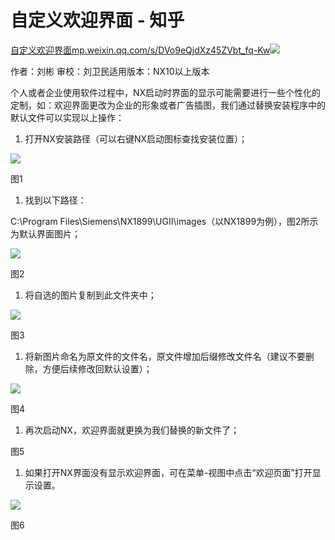 # 自定义欢迎界面 - 知乎
[自定义欢迎界面​mp.weixin.qq.com/s/DVo9eQjdXz45ZVbt\_fq-Kw![](https://pic2.zhimg.com/v2-7212fc8ba3d3572014370fe083d3274d_ipico.jpg)
](https://link.zhihu.com/?target=https%3A//mp.weixin.qq.com/s/DVo9eQjdXz45ZVbt_fq-Kw)

作者：刘彬 审校：刘卫民适用版本：NX10以上版本

个人或者企业使用软件过程中，NX启动时界面的显示可能需要进行一些个性化的定制，如：欢迎界面更改为企业的形象或者广告插图，我们通过替换安装程序中的默认文件可以实现以上操作：

1.  打开NX安装路径（可以右键NX启动图标查找安装位置）；

![](https://pic4.zhimg.com/v2-f0169a09a6974babc368c58825628d8f_b.jpg)

图1

1.  找到以下路径：

C:\\Program Files\\Siemens\\NX1899\\UGII\\images（以NX1899为例），图2所示为默认界面图片；

![](https://pic2.zhimg.com/v2-6da694bd55a712a21e603a5019eacf35_b.jpg)

图2

1.  将自选的图片复制到此文件夹中；

![](https://pic2.zhimg.com/v2-711d323c555531f3a928362b044aa831_b.jpg)

图3

1.  将新图片命名为原文件的文件名，原文件增加后缀修改文件名（建议不要删除，方便后续修改回默认设置）；

![](https://pic4.zhimg.com/v2-9158da03cd9e17beddad804d9ec721f3_b.jpg)

图4

1.  再次启动NX，欢迎界面就更换为我们替换的新文件了；

图5

1.  如果打开NX界面没有显示欢迎界面，可在菜单-视图中点击“欢迎页面”打开显示设置。

![](https://pic3.zhimg.com/v2-ea90f910d131a0cb5184ba0204ff5f0a_b.jpg)

图6
